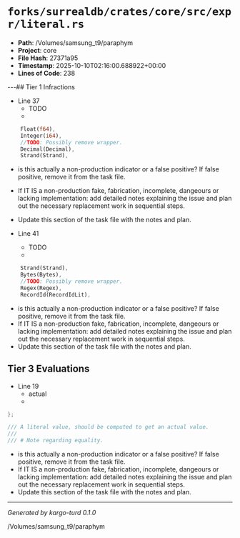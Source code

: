 # `forks/surrealdb/crates/core/src/expr/literal.rs`

- **Path**: /Volumes/samsung_t9/paraphym
- **Project**: core
- **File Hash**: 27371a95  
- **Timestamp**: 2025-10-10T02:16:00.688922+00:00  
- **Lines of Code**: 238

---## Tier 1 Infractions 


- Line 37
  - TODO
  - 

```rust
	Float(f64),
	Integer(i64),
	//TODO: Possibly remove wrapper.
	Decimal(Decimal),
	Strand(Strand),
```

- is this actually a non-production indicator or a false positive? If false positive, remove it from the task file.
- If IT IS a non-production fake, fabrication, incomplete, dangeours or lacking implementation: add detailed notes explaining the issue and plan out the necessary replacement work in sequential steps. 
- Update this section of the task file with the notes and plan.


- Line 41
  - TODO
  - 

```rust
	Strand(Strand),
	Bytes(Bytes),
	//TODO: Possibly remove wrapper.
	Regex(Regex),
	RecordId(RecordIdLit),
```

- is this actually a non-production indicator or a false positive? If false positive, remove it from the task file.
- If IT IS a non-production fake, fabrication, incomplete, dangeours or lacking implementation: add detailed notes explaining the issue and plan out the necessary replacement work in sequential steps. 
- Update this section of the task file with the notes and plan.

## Tier 3 Evaluations


- Line 19
  - actual
  - 

```rust
};

/// A literal value, should be computed to get an actual value.
///
/// # Note regarding equality.
```

- is this actually a non-production indicator or a false positive? If false positive, remove it from the task file.
- If IT IS a non-production fake, fabrication, incomplete, dangeours or lacking implementation: add detailed notes explaining the issue and plan out the necessary replacement work in sequential steps. 
- Update this section of the task file with the notes and plan.

---

*Generated by kargo-turd 0.1.0*

/Volumes/samsung_t9/paraphym